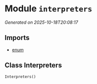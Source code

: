 # Module `interpreters`

<a name='module-interpreters'></a>
*Generated on 2025-10-18T20:08:17*

## Imports

- [enum](https://docs.python.org/3/library/enum.html)

## Class **Interpreters**

<a name='interpreters-class-interpreters'></a>
```python
Interpreters()
```


